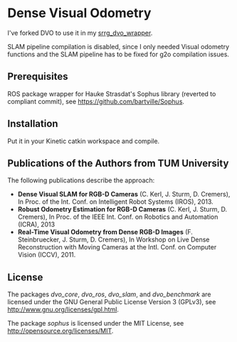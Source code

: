 # Dense Visual Odometry

I've forked DVO to use it in my [srrg_dvo_wrapper](https://gitlab.com/srrg-software/srrg_dvo_wrapper).

SLAM pipeline compilation is disabled, since I only needed Visual odometry functions and the SLAM pipeline has to be fixed for g2o compilation issues.

## Prerequisites 

ROS package wrapper for Hauke Strasdat's Sophus library (reverted to compliant commit), see https://github.com/bartville/Sophus.
    

## Installation

Put it in your Kinetic catkin workspace and compile.

## Publications of the Authors from TUM University

The following publications describe the approach:

 *   **Dense Visual SLAM for RGB-D Cameras** (C. Kerl, J. Sturm, D. Cremers), In Proc. of the Int. Conf. on Intelligent Robot Systems (IROS), 2013.
 *   **Robust Odometry Estimation for RGB-D Cameras** (C. Kerl, J. Sturm, D. Cremers), In Proc. of the IEEE Int. Conf. on Robotics and Automation (ICRA), 2013
 *   **Real-Time Visual Odometry from Dense RGB-D Images** (F. Steinbruecker, J. Sturm, D. Cremers), In Workshop on Live Dense Reconstruction with Moving Cameras at the Intl. Conf. on Computer Vision (ICCV), 2011.

## License

The packages *dvo_core*, *dvo_ros*, *dvo_slam*, and *dvo_benchmark* are licensed under the GNU General Public License Version 3 (GPLv3), see http://www.gnu.org/licenses/gpl.html.

The package *sophus* is licensed under the MIT License, see http://opensource.org/licenses/MIT.
